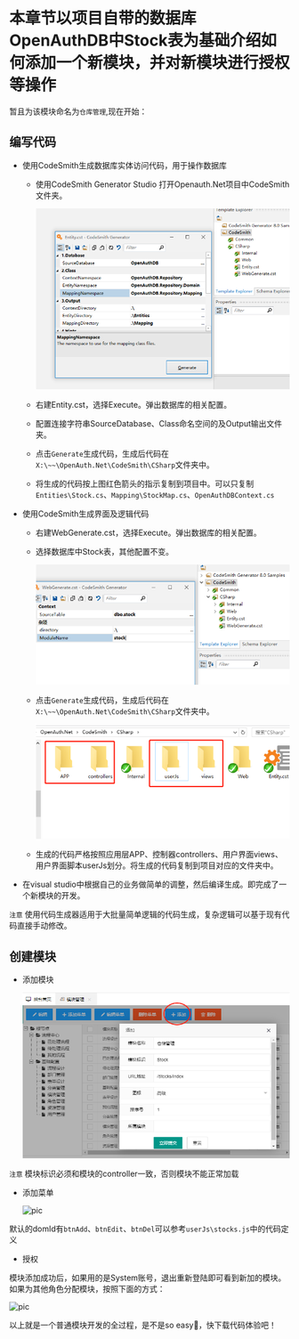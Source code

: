 # 本章节以项目自带的数据库OpenAuthDB中Stock表为基础介绍如何添加一个新模块，并对新模块进行授权等操作

暂且为该模块命名为`仓库管理`,现在开始：

## 编写代码

* 使用CodeSmith生成数据库实体访问代码，用于操作数据库

  * 使用CodeSmith Generator Studio 打开Openauth.Net项目中CodeSmith文件夹。

    ![pic](190110171420673.png)

  * 右建Entity.cst，选择Execute。弹出数据库的相关配置。

  * 配置连接字符串SourceDatabase、Class命名空间的及Output输出文件夹。

  * 点击`Generate`生成代码，生成后代码在`X:\~~\OpenAuth.Net\CodeSmith\CSharp`文件夹中。

  * 将生成的代码按上图红色箭头的指示复制到项目中。可以只复制`Entities\Stock.cs`、`Mapping\StockMap.cs`、`OpenAuthDBContext.cs`

* 使用CodeSmith生成界面及逻辑代码

  * 右建WebGenerate.cst，选择Execute。弹出数据库的相关配置。

  * 选择数据库中Stock表，其他配置不变。

    ![pic](190110171420676.png "")

  * 点击`Generate`生成代码，生成后代码在`X:\~~\OpenAuth.Net\CodeSmith\CSharp`文件夹中。

    ![pic](190110171757977.png "")

  * 生成的代码严格按照应用层APP、控制器controllers、用户界面views、用户界面脚本userJs划分。将生成的代码复制到项目对应的文件夹中。

* 在visual studio中根据自己的业务做简单的调整，然后编译生成。即完成了一个新模块的开发。

 `注意` 使用代码生成器适用于大批量简单逻辑的代码生成，复杂逻辑可以基于现有代码直接手动修改。

## 创建模块

* 添加模块

  ![pic](190110172049261.png)

 `注意` 模块标识必须和模块的controller一致，否则模块不能正常加载

* 添加菜单

  ![pic](http://www.openauth.me/upload/180523111946327.png)

 默认的domId有`btnAdd`、`btnEdit`、`btnDel`可以参考`userJs\stocks.js`中的代码定义

* 授权

 模块添加成功后，如果用的是System账号，退出重新登陆即可看到新加的模块。如果为其他角色分配模块，按照下面的方式：

  ![pic](http://119.84.146.233:8887/upload_files/190110172339544.png)

以上就是一个普通模块开发的全过程，是不是so easy🙂，快下载代码体验吧！
